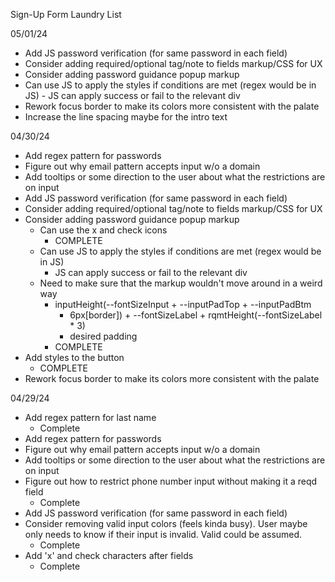 Sign-Up Form Laundry List

05/01/24
- Add JS password verification (for same password in each field)
- Consider adding required/optional tag/note to fields markup/CSS for UX
- Consider adding password guidance popup markup
- Can use JS to apply the styles if conditions are met (regex would be in
      JS)
        - JS can apply success or fail to the relevant div
- Rework focus border to make its colors more consistent with the palate
- Increase the line spacing maybe for the intro text

04/30/24
- Add regex pattern for passwords
- Figure out why email pattern accepts input w/o a domain
- Add tooltips or some direction to the user about what the restrictions are on
  input
- Add JS password verification (for same password in each field)
- Consider adding required/optional tag/note to fields markup/CSS for UX
- Consider adding password guidance popup markup
    - Can use the x and check icons
        - COMPLETE
    - Can use JS to apply the styles if conditions are met (regex would be in
      JS)
        - JS can apply success or fail to the relevant div
    - Need to make sure that the markup wouldn't move around in a weird way
        - inputHeight(--fontSizeInput + --inputPadTop + --inputPadBtm
          + 6px[border]) + --fontSizeLabel + rqmtHeight(--fontSizeLabel * 3)
          + desired padding
        - COMPLETE
- Add styles to the button
    - COMPLETE
- Rework focus border to make its colors more consistent with the palate

04/29/24
- Add regex pattern for last name
    - Complete
- Add regex pattern for passwords
- Figure out why email pattern accepts input w/o a domain
- Add tooltips or some direction to the user about what the restrictions are on
  input
- Figure out how to restrict phone number input without making it a reqd field
    - Complete
- Add JS password verification (for same password in each field)
- Consider removing valid input colors (feels kinda busy). User maybe only needs
  to know if their input is invalid. Valid could be assumed.
    - Complete
- Add 'x' and check characters after fields
    - Complete
